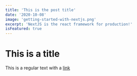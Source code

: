 ```yaml
---
title: 'This is the post title'
date: '2020-10-08'
image: 'getting-started-with-nextjs.png'
excerpt: 'NextJS is the react framework for production!'
isFeatured: true
---
```


# This is a title

This is a regular text with a [link](https://google.com)
